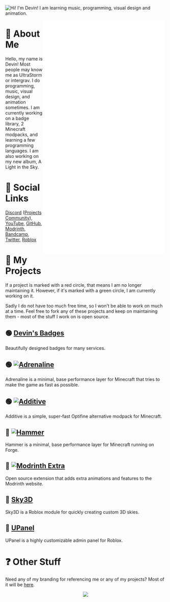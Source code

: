 ![Hi! I'm Devin! I am learning music, programming, visual design and animation.](https://raw.githubusercontent.com/intergrav/Branding/main/personal/profile/profile_card_512h.png)

<img align="right" src="/github-metrics.svg" alt="Metrics" width="384">

# 📰 About Me
Hello, my name is Devin! Most people may know me as UltraStorm or intergrav. I do programming, music, visual design, and animation sometimes. I am currently working on a badge library, 2 Minecraft modpacks, and learning a few programming languages. I am also working on my new album, A Light in the Sky.

# 👋 Social Links
[Discord](https://discord.com/users/418219211043897344) ([Projects Community](https://discord.gg/36Tv44cYte)), [YouTube](https://youtube.com/c/UltraStorm), [GitHub](https://github.com/intergrav), [Modrinth](https://modrinth.com/user/UltraStorm), [Bandcamp](https://ultrastorm.bandcamp.com/), [Twitter](https://twitter.com/Ultr4Storm), [Roblox](https://roblox.com/users/35643110/profile/)

# 📝 My Projects
If a project is marked with a red circle, that means I am no longer maintaining it. However, if it's marked with a green circle, I am currently working on it. 

Sadly I do not have too much free time, so I won't be able to work on much at a time. Feel free to fork any of these projects and keep on maintaining them - most of the stuff I work on is open source.

## 🟢 [Devin's Badges](https://github.com/intergrav/devins-badges)
Beautifully designed badges for many services.

## 🟢 <a href="https://github.com/intergrav/Adrenaline"><img alt="Adrenaline" src="https://github.com/intergrav/Branding/blob/main/adrenaline/adrenaline_text_256h.png" height="23"></a>
Adrenaline is a minimal, base performance layer for Minecraft that tries to make the game as fast as possible.

## 🟢 <a href="https://github.com/intergrav/Additive"><img alt="Additive" src="https://github.com/intergrav/Branding/blob/main/additive/additive_text_256h.png" height="23"></a>
Additive is a simple, super-fast Optifine alternative modpack for Minecraft.

## 🔴 <a href="https://github.com/intergrav/Hammer"><img alt="Hammer" src="https://github.com/intergrav/Branding/blob/main/hammer/hammer_text_256h.png" height="23"></a>
Hammer is a minimal, base performance layer for Minecraft running on Forge.

## 🔴 <a href="https://github.com/intergrav/Modrinth-Extra"><img alt="Modrinth Extra" src="https://github.com/intergrav/Branding/blob/main/modrinthextra/dark_darker_textbig_48h.png" height="20"></a>
Open source extension that adds extra animations and features to the Modrinth website.

## 🔴 [Sky3D](https://github.com/intergrav/Sky3D)
Sky3D is a Roblox module for quickly creating custom 3D skies.

## 🔴 [UPanel](https://github.com/intergrav/UPanel)
UPanel is a highly customizable admin panel for Roblox.

# ❓ Other Stuff
Need any of my branding for referencing me or any of my projects? Most of it will be [here](https://github.com/intergrav/Branding).

<div align="center"><img src="https://hits.seeyoufarm.com/api/count/incr/badge.svg?url=https%3A%2F%2Fgithub.com%2Fintergrav&count_bg=%23304057&title_bg=%23304057&icon=&icon_color=%23E7E7E7&title=hits&edge_flat=false"/></div>
